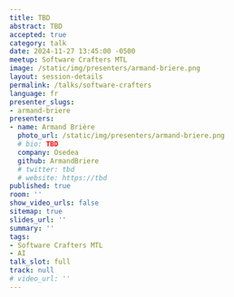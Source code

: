 ```yaml
---
title: TBD
abstract: TBD
accepted: true
category: talk
date: 2024-11-27 13:45:00 -0500
meetup: Software Crafters MTL
image: /static/img/presenters/armand-briere.png
layout: session-details
permalink: /talks/software-crafters
language: fr
presenter_slugs:
- armand-briere
presenters:
- name: Armand Brière
  photo_url: /static/img/presenters/armand-briere.png
  # bio: TBD
  company: Osedea
  github: ArmandBriere
  # twitter: tbd
  # website: https://tbd
published: true
room: ''
show_video_urls: false
sitemap: true
slides_url: ''
summary: ''
tags:
- Software Crafters MTL
- AI
talk_slot: full
track: null
# video_url: ''
---
```


